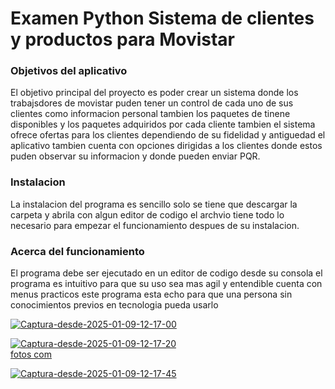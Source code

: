 # Examen Python Sistema de clientes y productos para Movistar



### Objetivos del aplicativo

El objetivo principal del proyecto es poder crear un sistema donde los trabajsdores de movistar puden tener un control de cada uno de sus clientes como informacion personal tambien los paquetes de tinene disponibles y los paquetes adquiridos por cada cliente tambien el sistema ofrece ofertas para los clientes dependiendo de su fidelidad y antiguedad el aplicativo tambien cuenta con opciones dirigidas a los clientes donde estos puden observar su informacion y donde pueden enviar PQR.



### Instalacion 

La instalacion del programa es sencillo solo se tiene que descargar la carpeta y abrila con algun editor de codigo el archvio tiene todo lo necesario para empezar el funcionamiento despues de su instalacion.



### Acerca del funcionamiento 

El programa  debe ser ejecutado en un editor de codigo desde su consola el programa es intuitivo para que su uso sea mas agil y entendible cuenta con menus practicos este programa esta echo para que una persona sin conocimientos previos en tecnologia pueda usarlo 


<a href="https://ibb.co/Z6rjtKb"><img src="https://i.ibb.co/VWG1rDk/Captura-desde-2025-01-09-12-17-00.png" alt="Captura-desde-2025-01-09-12-17-00" border="0"></a>

<a href="https://ibb.co/rxhzh2X"><img src="https://i.ibb.co/QPVTVvx/Captura-desde-2025-01-09-12-17-20.png" alt="Captura-desde-2025-01-09-12-17-20" border="0"></a><br /><a target='_blank' href='https://es.imgbb.com/'>fotos com</a><br />

<a href="https://ibb.co/zfTwhxY"><img src="https://i.ibb.co/9Ykj9gL/Captura-desde-2025-01-09-12-17-45.png" alt="Captura-desde-2025-01-09-12-17-45" border="0"></a>







